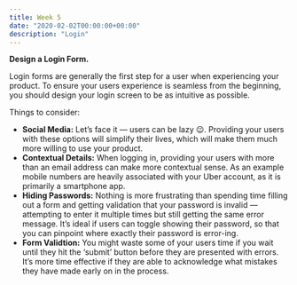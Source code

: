 ```yaml
---
title: Week 5
date: "2020-02-02T00:00:00+00:00"
description: "Login"
---
```


**Design a Login Form.**

Login forms are generally the first step for a user when experiencing your product. To ensure your users experience is seamless from the beginning, you should design your login screen to be as intuitive as possible.

Things to consider:
- **Social Media:** Let’s face it — users can be lazy 😉. Providing your users with these options will simplify their lives, which will make them much more willing to use your product.
- **Contextual Details:** When logging in, providing your users with more than an email address can make more contextual sense. As an example mobile numbers are heavily associated with your Uber account, as it is primarily a smartphone app.
- **Hiding Passwords:** Nothing is more frustrating than spending time filling out a form and getting validation that your password is invalid — attempting to enter it multiple times but still getting the same error message. It’s ideal if users can toggle showing their password, so that you can pinpoint where exactly their password is error-ing.
- **Form Validtion:** You might waste some of your users time if you wait until they hit the ‘submit’ button before they are presented with errors. It’s more time effective if they are able to acknowledge what mistakes they have made early on in the process.